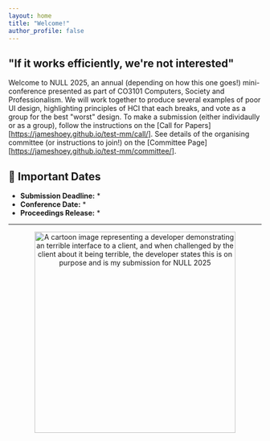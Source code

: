 ```yaml
---
layout: home
title: "Welcome!"
author_profile: false
---
```


## "If it works efficiently, we're not interested"

Welcome to NULL 2025, an annual (depending on how this one goes!) mini-conference presented as part of CO3101 Computers, Society and Professionalism. We will work together to produce several examples of poor UI design, highlighting principles of HCI that each breaks, and vote as a group for the best "worst" design. To make a submission (either individaully or as a group), follow the instructions on the [Call for Papers][https://jameshoey.github.io/test-mm/call/]. See details of the organising committee (or instructions to join!) on the [Committee Page][https://jameshoey.github.io/test-mm/committee/]. 


## 📅 Important Dates
- **Submission Deadline:** *  
- **Conference Date:** *  
- **Proceedings Release:** *  

---

<center><img src="https://jameshoey.github.io/test-mm/assets/NULL-2025-Intro.png" alt="A cartoon image representing a developer demonstrating an terrible interface to a client, and when challenged by the client about it being terrible, the developer states this is on purpose and is my submission for NULL 2025" width="400"/></center>

